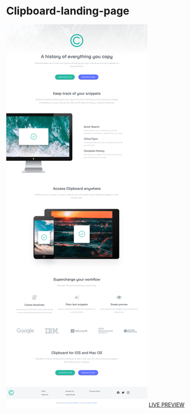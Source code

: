 # Clipboard-landing-page
![Clipboard landing page](/images/preview.png 'Clipboard landing page')
[LIVE PREVIEW](https://tasnim005.github.io/Clipboard-landing-page/)
